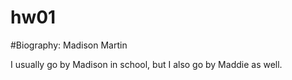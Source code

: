 # hw01
#Biography: Madison Martin 

I usually go by Madison in school, but I also go by Maddie as well. 

